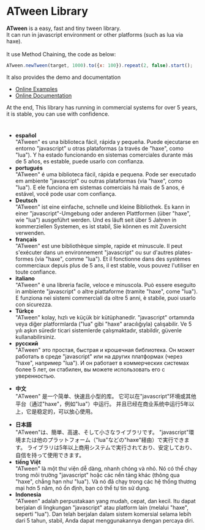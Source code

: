 # ATween Library
**ATween** is a easy, fast and tiny tween library.  
It can run in javascript environment or other platforms (such as lua via haxe).  
<br>
It use Method Chaining, the code as below:  
```javascript
ATween.newTween(target, 1000).to({x: 100}).repeat(2, false).start();
```
It also provides the demo and documentation
* [Online Examples](http://www.runoob.com)
* [Online Documentation](http://www.runoob.com)

At the end, This library has running in commercial systems for over 5 years, it is stable, you can use with confidence.
#
+ **español**  
"ATween" es una biblioteca fácil, rápida y pequeña.
Puede ejecutarse en entorno "javascript" u otras plataformas (a través de "haxe", como "lua").
Y ha estado funcionando en sistemas comerciales durante más de 5 años, es estable, puede usarlo con confianza.
+ **portugués**  
"ATween" é uma biblioteca fácil, rápida e pequena.
Pode ser executado em ambiente "javascript" ou outras plataformas (via "haxe", como "lua").
E ele funciona em sistemas comerciais há mais de 5 anos, é estável, você pode usar com confiança.
+ **Deutsch**  
"ATween" ist eine einfache, schnelle und kleine Bibliothek.
Es kann in einer "javascript"-Umgebung oder anderen Plattformen (über "haxe", wie "lua") ausgeführt werden.
Und es läuft seit über 5 Jahren in kommerziellen Systemen, es ist stabil, Sie können es mit Zuversicht verwenden.
+ **français**  
"ATween" est une bibliothèque simple, rapide et minuscule.
Il peut s'exécuter dans un environnement "javascript" ou sur d'autres plates-formes (via "haxe", comme "lua").
Et il fonctionne dans des systèmes commerciaux depuis plus de 5 ans, il est stable, vous pouvez l'utiliser en toute confiance.
+ **italiano**  
"ATween" è una libreria facile, veloce e minuscola.
Può essere eseguito in ambiente "javascript" o altre piattaforme (tramite "haxe", come "lua").
E funziona nei sistemi commerciali da oltre 5 anni, è stabile, puoi usarlo con sicurezza.
+ **Türkçe**  
"ATween" kolay, hızlı ve küçük bir kütüphanedir.
"javascript" ortamında veya diğer platformlarda ("lua" gibi "haxe" aracılığıyla) çalışabilir.
Ve 5 yılı aşkın süredir ticari sistemlerde çalışmaktadır, stabildir, güvenle kullanabilirsiniz.
+ **русский**  
"ATween" это простая, быстрая и крошечная библиотека.
Он может работать в среде "javascript" или на других платформах (через "haxe", например "lua").
И он работает в коммерческих системах более 5 лет, он стабилен, вы можете использовать его с уверенностью.
- **中文**  
"ATween" 是一个简单、快速且小型的库。
它可以在"javascript"环境或其他平台（通过"haxe"，例如"lua"）中运行。
并且已经在商业系统中运行5年以上，它是稳定的，可以放心使用。
+ **日本語**  
"ATween"は、簡単、高速、そして小さなライブラリです。
"javascript"環境または他のプラットフォーム（"lua"などの"haxe"経由）で実行できます。
ライブラリは5年以上商用システムで実行されており、安定しており、自信を持って使用できます。
+ **tiếng Việt**  
"ATween" là một thư viện dễ dàng, nhanh chóng và nhỏ.
Nó có thể chạy trong môi trường "javascript" hoặc các nền tảng khác (thông qua "haxe", chẳng hạn như "lua").
Và nó đã chạy trong các hệ thống thương mại hơn 5 năm, nó ổn định, bạn có thể tự tin sử dụng.
+ **Indonesia**  
"ATween" adalah perpustakaan yang mudah, cepat, dan kecil.
Itu dapat berjalan di lingkungan "javascript" atau platform lain (melalui "haxe", seperti "lua").
Dan telah berjalan dalam sistem komersial selama lebih dari 5 tahun, stabil, Anda dapat menggunakannya dengan percaya diri.

